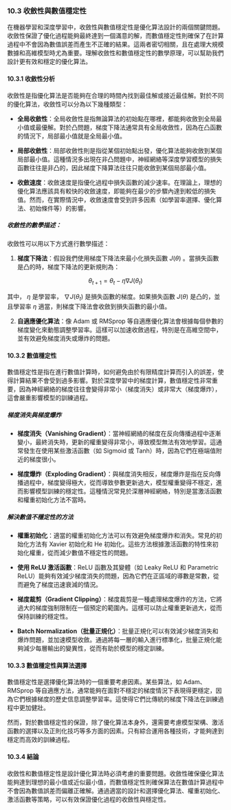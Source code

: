 ### **10.3 收斂性與數值穩定性**

在機器學習和深度學習中，收斂性與數值穩定性是優化算法設計的兩個關鍵問題。收斂性保證了優化過程能夠最終達到一個滿意的解，而數值穩定性則確保了在計算過程中不會因為數值誤差而產生不正確的結果。這兩者密切相關，且在處理大規模數據和高維模型時尤為重要。理解收斂性和數值穩定性的數學原理，可以幫助我們設計更有效和穩定的優化算法。

#### **10.3.1 收斂性分析**

收斂性是指優化算法是否能夠在合理的時間內找到最佳解或接近最佳解。對於不同的優化算法，收斂性可以分為以下幾種類型：

- **全局收斂性**：全局收斂性是指無論算法的初始點在哪裡，都能夠收斂到全局最小值或最優解。對於凸問題，梯度下降法通常具有全局收斂性，因為在凸函數的情況下，局部最小值就是全局最小值。

- **局部收斂性**：局部收斂性則是指從某個初始點出發，優化算法能夠收斂到某個局部最小值。這種情況多出現在非凸問題中，神經網絡等深度學習模型的損失函數往往是非凸的，因此梯度下降算法往往只能收斂到某個局部最小值。

- **收斂速度**：收斂速度是指優化過程中損失函數的減少速率。在理論上，理想的優化算法應該具有較快的收斂速度，即能夠在最少的步驟內達到較低的損失值。然而，在實際情況中，收斂速度會受到許多因素（如學習率選擇、優化算法、初始條件等）的影響。

##### **收斂性的數學描述：**

收斂性可以用以下方式進行數學描述：

1. **梯度下降法**：假設我們使用梯度下降法來最小化損失函數  $`J(\theta)`$ 。當損失函數是凸的時，梯度下降法的更新規則為：
   
```math
\theta_{t+1} = \theta_t - \eta \nabla J(\theta_t)
```

   其中， $`\eta`$  是學習率， $`\nabla J(\theta_t)`$  是損失函數的梯度。如果損失函數  $`J(\theta)`$  是凸的，並且學習率  $`\eta`$  適當，則梯度下降法會收斂到損失函數的最小值。

2. **自適應優化算法**：像 Adam 或 RMSprop 等自適應優化算法會根據每個參數的梯度變化來動態調整學習率。這樣可以加速收斂過程，特別是在高維空間中，並有效避免梯度消失或爆炸的問題。

#### **10.3.2 數值穩定性**

數值穩定性是指在進行數值計算時，如何避免由於有限精度計算而引入的誤差，使得計算結果不會受到過多影響。對於深度學習中的梯度計算，數值穩定性非常重要，因為神經網絡的梯度往往會變得非常小（梯度消失）或非常大（梯度爆炸），這會嚴重影響模型的訓練過程。

##### **梯度消失與梯度爆炸**

- **梯度消失（Vanishing Gradient）**：當神經網絡的梯度在反向傳播過程中逐漸變小，最終消失時，更新的權重變得非常小，導致模型無法有效地學習。這通常發生在使用某些激活函數（如 Sigmoid 或 Tanh）時，因為它們在極端值附近的梯度很小。

- **梯度爆炸（Exploding Gradient）**：與梯度消失相反，梯度爆炸是指在反向傳播過程中，梯度變得極大，從而導致參數更新過大，模型權重變得不穩定，進而影響模型訓練的穩定性。這種情況常見於深層神經網絡，特別是當激活函數和權重初始化方法不當時。

##### **解決數值不穩定性的方法**

- **權重初始化**：適當的權重初始化方法可以有效避免梯度爆炸和消失。常見的初始化方法有 Xavier 初始化和 He 初始化。這些方法根據激活函數的特性來初始化權重，從而減少數值不穩定性的問題。

- **使用 ReLU 激活函數**：ReLU 函數及其變體（如 Leaky ReLU 和 Parametric ReLU）能夠有效減少梯度消失的問題，因為它們在正區域的導數是常數，從而避免了梯度迅速衰減的情況。

- **梯度裁剪（Gradient Clipping）**：梯度裁剪是一種處理梯度爆炸的方法，它將過大的梯度強制限制在一個預定的範圍內。這樣可以防止權重更新過大，從而保持訓練的穩定性。

- **Batch Normalization（批量正規化）**：批量正規化可以有效減少梯度消失和爆炸問題，並加速模型收斂。通過將每一層的輸入進行標準化，批量正規化能夠減少每層輸出的變異性，從而有助於模型的穩定訓練。

#### **10.3.3 數值穩定性與算法選擇**

數值穩定性是選擇優化算法時的一個重要考慮因素。某些算法，如 Adam、RMSprop 等自適應方法，通常能夠在面對不穩定的梯度情況下表現得更穩定，因為它們根據梯度的歷史信息調整學習率。這使得它們比傳統的梯度下降法在訓練過程中更加健壯。

然而，對於數值穩定性的保證，除了優化算法本身外，還需要考慮模型架構、激活函數的選擇以及正則化技巧等多方面的因素。只有綜合運用各種技術，才能夠達到穩定而高效的訓練過程。

#### **10.3.4 結論**

收斂性和數值穩定性是設計優化算法時必須考慮的重要問題。收斂性確保優化算法能夠達到理想的最小值或近似最小值，而數值穩定性則確保算法在數值計算過程中不會因為數值誤差而偏離正確解。通過適當的設計和選擇優化算法、權重初始化、激活函數等策略，可以有效保證優化過程的收斂性與穩定性。